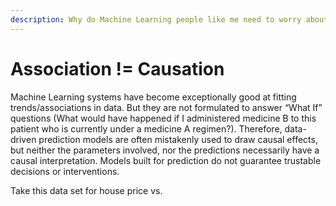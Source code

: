 ```yaml
---
description: Why do Machine Learning people like me need to worry about causality?
---
```


# Association != Causation



Machine Learning systems have become exceptionally good at fitting trends/associations in data.  But they are not formulated to answer “What If” questions \(What would have happened if I administered medicine B to this patient who is currently under a  medicine A regimen?\).  Therefore,  data-driven prediction models are often mistakenly used to draw causal effects, but neither the parameters involved, nor the predictions necessarily have a causal interpretation. Models built for prediction do not guarantee trustable decisions or interventions. 

Take this data set for house price vs. 







